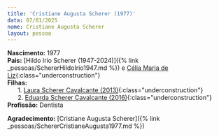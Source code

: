 ```yaml
---
title: 'Cristiane Augusta Scherer (1977)'
data: 07/01/2025
nome: Cristiane Augusta Scherer
layout: pessoa
---
```


**Nascimento:** 1977 <br/>
**Pais:** [Hildo Irio Scherer (1947-2024)]({% link _pessoas/SchererHildoIrio1947.md %}) e [Célia Maria de Liz](){:class="underconstruction"}<br/>
**Filhas:**<br/>
&nbsp;&nbsp;&nbsp;&nbsp;&nbsp;&nbsp;1. [Laura Scherer Cavalcante (2013)](){:class="underconstruction"}<br/>
&nbsp;&nbsp;&nbsp;&nbsp;&nbsp;&nbsp;2. [Eduarda Scherer Cavalcante (2016)](){:class="underconstruction"}<br/>
**Profissão:** Dentista <br/>


**Agradecimento:** [Cristiane Augusta Scherer]({% link _pessoas/SchererCristianeAugusta1977.md %})
